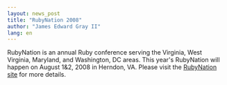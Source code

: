 ```yaml
---
layout: news_post
title: "RubyNation 2008"
author: "James Edward Gray II"
lang: en
---
```


RubyNation is an annual Ruby conference serving the Virginia, West
Virginia, Maryland, and Washington, DC areas. This year\'s RubyNation
will happen on August 1&amp;2, 2008 in Herndon, VA. Please visit the
[RubyNation site][1] for more details.



[1]: http://rubynation.org/

